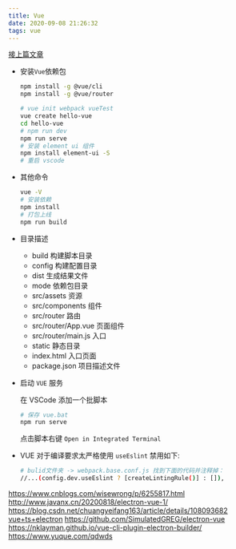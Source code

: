 ```yaml
---
title: Vue
date: 2020-09-08 21:26:32
tags: vue
--- 
```


[接上篇文章](/post/npm-help.html)

- 安装`Vue`依赖包

  ```sh
  npm install -g @vue/cli
  npm install -g @vue/router
  ```

  ```sh
  # vue init webpack vueTest
  vue create hello-vue
  cd hello-vue
  # npm run dev
  npm run serve
  # 安装 element ui 组件
  npm install element-ui -S
  # 重启 vscode
  ```

- 其他命令

  ```sh
  vue -V
  # 安装依赖
  npm install
  # 打包上线
  npm run build
  ```

- 目录描述

  - build 构建脚本目录
  - config 构建配置目录
  - dist 生成结果文件
  - mode 依赖包目录
  - src/assets 资源
  - src/components 组件
  - src/router 路由
  - src/router/App.vue 页面组件
  - src/router/main.js 入口
  - static 静态目录
  - index.html 入口页面
  - package.json 项目描述文件

- 启动 `VUE` 服务

  在 VSCode 添加一个批脚本

  ```sh
  # 保存 vue.bat
  npm run serve
  ```

  点击脚本右键 `Open in Integrated Terminal`

- VUE 对于编译要求太严格使用 `useEslint` 禁用如下:

  ```sh
  # bulid文件夹 -> webpack.base.conf.js 找到下面的代码并注释掉：
  //...(config.dev.useEslint ? [createLintingRule()] : []),
  ```

<https://www.cnblogs.com/wisewrong/p/6255817.html>
<http://www.javanx.cn/20200818/electron-vue-1/>
<https://blog.csdn.net/chuangyeifang163/article/details/108093682>
[vue+ts+electron](jianshu.com/p/c1ce10fb4ca6)
<https://github.com/SimulatedGREG/electron-vue>
<https://nklayman.github.io/vue-cli-plugin-electron-builder/>
<https://www.yuque.com/qdwds>
